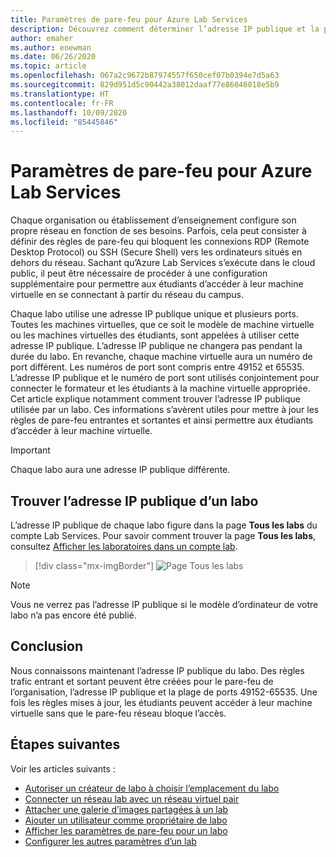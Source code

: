```yaml
---
title: Paramètres de pare-feu pour Azure Lab Services
description: Découvrez comment déterminer l’adresse IP publique et la plage de numéros de port pour les machines virtuelles d’un labo de façon à pouvoir ajouter ces informations aux règles de pare-feu.
author: emaher
ms.author: enewman
ms.date: 06/26/2020
ms.topic: article
ms.openlocfilehash: 067a2c9672b87974557f650cef07b0394e7d5a63
ms.sourcegitcommit: 829d951d5c90442a38012daaf77e86046018e5b9
ms.translationtype: HT
ms.contentlocale: fr-FR
ms.lasthandoff: 10/09/2020
ms.locfileid: "85445846"
---
```

# <a name="firewall-settings-for-azure-lab-services"></a>Paramètres de pare-feu pour Azure Lab Services

Chaque organisation ou établissement d’enseignement configure son propre réseau en fonction de ses besoins.  Parfois, cela peut consister à définir des règles de pare-feu qui bloquent les connexions RDP (Remote Desktop Protocol) ou SSH (Secure Shell) vers les ordinateurs situés en dehors du réseau.  Sachant qu’Azure Lab Services s’exécute dans le cloud public, il peut être nécessaire de procéder à une configuration supplémentaire pour permettre aux étudiants d’accéder à leur machine virtuelle en se connectant à partir du réseau du campus.

Chaque labo utilise une adresse IP publique unique et plusieurs ports.  Toutes les machines virtuelles, que ce soit le modèle de machine virtuelle ou les machines virtuelles des étudiants, sont appelées à utiliser cette adresse IP publique.  L’adresse IP publique ne changera pas pendant la durée du labo.  En revanche, chaque machine virtuelle aura un numéro de port différent.  Les numéros de port sont compris entre 49152 et 65535.  L’adresse IP publique et le numéro de port sont utilisés conjointement pour connecter le formateur et les étudiants à la machine virtuelle appropriée.  Cet article explique notamment comment trouver l’adresse IP publique utilisée par un labo.  Ces informations s’avèrent utiles pour mettre à jour les règles de pare-feu entrantes et sortantes et ainsi permettre aux étudiants d’accéder à leur machine virtuelle.

>[!IMPORTANT]
>Chaque labo aura une adresse IP publique différente.

## <a name="find-public-ip-for-a-lab"></a>Trouver l’adresse IP publique d’un labo

L’adresse IP publique de chaque labo figure dans la page **Tous les labs** du compte Lab Services.  Pour savoir comment trouver la page **Tous les labs**, consultez [Afficher les laboratoires dans un compte lab](manage-labs.md#view-labs-in-a-lab-account).  

> [!div class="mx-imgBorder"]
> ![Page Tous les labs](./media/how-to-configure-firewall-settings/all-labs-properties.png)

>[!NOTE]
>Vous ne verrez pas l’adresse IP publique si le modèle d’ordinateur de votre labo n’a pas encore été publié.

## <a name="conclusion"></a>Conclusion

Nous connaissons maintenant l’adresse IP publique du labo.  Des règles trafic entrant et sortant peuvent être créées pour le pare-feu de l’organisation, l’adresse IP publique et la plage de ports 49152-65535.  Une fois les règles mises à jour, les étudiants peuvent accéder à leur machine virtuelle sans que le pare-feu réseau bloque l’accès.

## <a name="next-steps"></a>Étapes suivantes
Voir les articles suivants :

- [Autoriser un créateur de labo à choisir l’emplacement du labo](allow-lab-creator-pick-lab-location.md)
- [Connecter un réseau lab avec un réseau virtuel pair](how-to-connect-peer-virtual-network.md)
- [Attacher une galerie d’images partagées à un lab](how-to-attach-detach-shared-image-gallery.md)
- [Ajouter un utilisateur comme propriétaire de labo](how-to-add-user-lab-owner.md)
- [Afficher les paramètres de pare-feu pour un labo](how-to-configure-firewall-settings.md)
- [Configurer les autres paramètres d’un lab](how-to-configure-lab-accounts.md)
